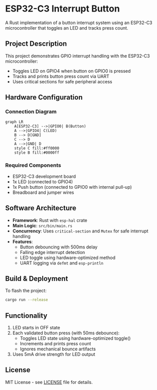 # ESP32-C3 Interrupt Button

A Rust implementation of a button interrupt system using an ESP32-C3 microcontroller that toggles an LED and tracks press count.

## Project Description

This project demonstrates GPIO interrupt handling with the ESP32-C3 microcontroller:
- Toggles LED on GPIO4 when button on GPIO0 is pressed
- Tracks and prints button press count via UART
- Uses critical sections for safe peripheral access

## Hardware Configuration

### Connection Diagram

```mermaid
graph LR
    A[ESP32-C3] -->|GPIO0| B(Button)
    A -->|GPIO4| C(LED)
    B --> D[GND]
    C --> D
    A -->|GND| D
    style C fill:#ff0000
    style B fill:#0000ff
```

### Required Components

- ESP32-C3 development board
- 1x LED (connected to GPIO4)
- 1x Push button (connected to GPIO0 with internal pull-up)
- Breadboard and jumper wires

## Software Architecture

- **Framework**: Rust with `esp-hal` crate
- **Main Logic**: `src/bin/main.rs`
- **Concurrency**: Uses `critical-section` and `Mutex` for safe interrupt handling
- **Features**: 
  - Button debouncing with 500ms delay
  - Falling edge interrupt detection
  - LED toggle using hardware-optimized method
  - UART logging via `defmt` and `esp-println`

## Build & Deployment

To flash the project:
```bash
cargo run --release
```

## Functionality

1. LED starts in OFF state
2. Each validated button press (with 50ms debounce):
   - Toggles LED state using hardware-optimized toggle()
   - Increments and prints press count
   - Ignores mechanical bounce artifacts
3. Uses 5mA drive strength for LED output

## License

MIT License - see [LICENSE](LICENSE) file for details.
